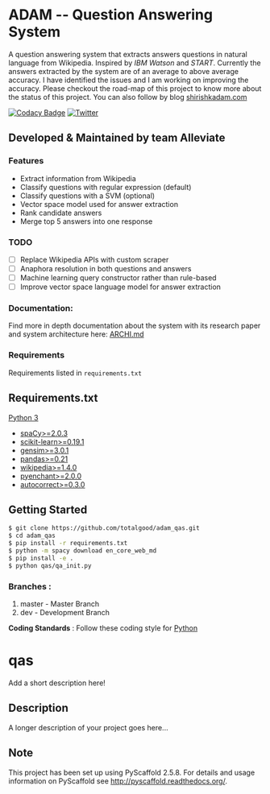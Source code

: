 # ADAM -- Question Answering System

A question answering system that extracts answers questions in natural language from Wikipedia. Inspired by *IBM Watson* and *START*. Currently the answers 
extracted by the system are of an average to above average accuracy. I have identified the issues and I am working on 
improving the accuracy. Please checkout the road-map of this project to know more about the status of this project.
You can also follow by blog [shirishkadam.com](https://www.shirishkadam.com/)

[![Codacy Badge](https://api.codacy.com/project/badge/Grade/2e669faacb12496f9d4e97f3a0cfc361)](https://www.codacy.com/app/5hirish/adam_qas?utm_source=github.com&utm_medium=referral&utm_content=5hirish/adam_qas&utm_campaign=badger)
[![Twitter](https://img.shields.io/twitter/follow/openebs.svg?style=social&label=Follow)](https://twitter.com/intent/follow?screen_name=5hirish)

## Developed & Maintained by team Alleviate

### Features

* Extract information from Wikipedia
* Classify questions with regular expression (default)
* Classify questions with a SVM (optional)
* Vector space model used for answer extraction
* Rank candidate answers
* Merge top 5 answers into one response

### TODO

- [ ] Replace Wikipedia APIs with custom scraper
- [ ] Anaphora resolution in both questions and answers
- [ ] Machine learning query constructor rather than rule-based
- [ ] Improve vector space language model for answer extraction

### Documentation:

Find more in depth documentation about the system with its research paper and system architecture here: [ARCHI.md](/doc/ARCHI.md)

### Requirements

Requirements listed in `requirements.txt`

## Requirements.txt

[Python 3](https://docs.python.org/3/)

* [spaCy>=2.0.3](https://spacy.io/)
* [scikit-learn>=0.19.1](http://scikit-learn.org/)
* [gensim>=3.0.1](https://radimrehurek.com/gensim/)
* [pandas>=0.21](http://pandas.pydata.org/)
* [wikipedia>=1.4.0](https://pypi.python.org/pypi/wikipedia/)
* [pyenchant>=2.0.0](https://pypi.python.org/pypi/pyenchant/)
* [autocorrect>=0.3.0](https://pypi.python.org/pypi/autocorrect/)

## Getting Started

```bash
$ git clone https://github.com/totalgood/adam_qas.git
$ cd adam_qas
$ pip install -r requirements.txt
$ python -m spacy download en_core_web_md
$ pip install -e .
$ python qas/qa_init.py
```


### Branches :
1. master - Master Branch
2. dev - Development Branch

__Coding Standards__ : Follow these coding style for [Python](http://docs.python-guide.org/en/latest/writing/style/)

qas
===

Add a short description here!

Description
-----------

A longer description of your project goes here...

Note
----

This project has been set up using PyScaffold 2.5.8. For details and
usage information on PyScaffold see
<http://pyscaffold.readthedocs.org/>.
